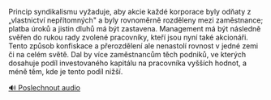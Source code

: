
Princip syndikalismu vyžaduje, aby akcie každé korporace byly odňaty z „vlastnictví nepřítomných" a byly rovnoměrně rozděleny mezi zaměstnance; platba úroků a jistin dluhů má být zastavena. Management má být následně svěřen do rukou rady zvolené pracovníky, kteří jsou nyní také akcionáři. Tento způsob konfiskace a přerozdělení ale nenastolí rovnost v jedné zemi či na celém světě. Dal by více zaměstnancům těch podniků, ve kterých dosahuje podíl investovaného kapitálu na pracovníka vyšších hodnot, a méně těm, kde je tento podíl nižší.

[🔊 Poslechnout audio](/data/7-paragraphs/audio/chapter_162/para_003-Princip-syndikalismu-vyaduje-aby-akcie-kad-kor.mp3)
